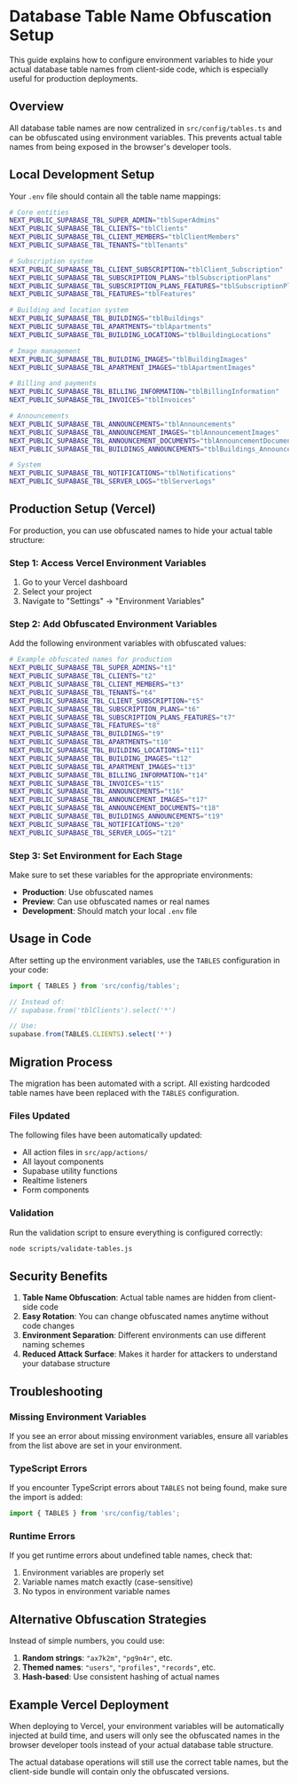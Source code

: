 # Database Table Name Obfuscation Setup

This guide explains how to configure environment variables to hide your actual database table names from client-side code, which is especially useful for production deployments.

## Overview

All database table names are now centralized in `src/config/tables.ts` and can be obfuscated using environment variables. This prevents actual table names from being exposed in the browser's developer tools.

## Local Development Setup

Your `.env` file should contain all the table name mappings:

```bash
# Core entities
NEXT_PUBLIC_SUPABASE_TBL_SUPER_ADMIN="tblSuperAdmins"
NEXT_PUBLIC_SUPABASE_TBL_CLIENTS="tblClients"
NEXT_PUBLIC_SUPABASE_TBL_CLIENT_MEMBERS="tblClientMembers"
NEXT_PUBLIC_SUPABASE_TBL_TENANTS="tblTenants"

# Subscription system
NEXT_PUBLIC_SUPABASE_TBL_CLIENT_SUBSCRIPTION="tblClient_Subscription"
NEXT_PUBLIC_SUPABASE_TBL_SUBSCRIPTION_PLANS="tblSubscriptionPlans"
NEXT_PUBLIC_SUPABASE_TBL_SUBSCRIPTION_PLANS_FEATURES="tblSubscriptionPlans_Features"
NEXT_PUBLIC_SUPABASE_TBL_FEATURES="tblFeatures"

# Building and location system
NEXT_PUBLIC_SUPABASE_TBL_BUILDINGS="tblBuildings"
NEXT_PUBLIC_SUPABASE_TBL_APARTMENTS="tblApartments"
NEXT_PUBLIC_SUPABASE_TBL_BUILDING_LOCATIONS="tblBuildingLocations"

# Image management
NEXT_PUBLIC_SUPABASE_TBL_BUILDING_IMAGES="tblBuildingImages"
NEXT_PUBLIC_SUPABASE_TBL_APARTMENT_IMAGES="tblApartmentImages"

# Billing and payments
NEXT_PUBLIC_SUPABASE_TBL_BILLING_INFORMATION="tblBillingInformation"
NEXT_PUBLIC_SUPABASE_TBL_INVOICES="tblInvoices"

# Announcements
NEXT_PUBLIC_SUPABASE_TBL_ANNOUNCEMENTS="tblAnnouncements"
NEXT_PUBLIC_SUPABASE_TBL_ANNOUNCEMENT_IMAGES="tblAnnouncementImages"
NEXT_PUBLIC_SUPABASE_TBL_ANNOUNCEMENT_DOCUMENTS="tblAnnouncementDocuments"
NEXT_PUBLIC_SUPABASE_TBL_BUILDINGS_ANNOUNCEMENTS="tblBuildings_Announcements"

# System
NEXT_PUBLIC_SUPABASE_TBL_NOTIFICATIONS="tblNotifications"
NEXT_PUBLIC_SUPABASE_TBL_SERVER_LOGS="tblServerLogs"
```

## Production Setup (Vercel)

For production, you can use obfuscated names to hide your actual table structure:

### Step 1: Access Vercel Environment Variables

1. Go to your Vercel dashboard
2. Select your project
3. Navigate to "Settings" → "Environment Variables"

### Step 2: Add Obfuscated Environment Variables

Add the following environment variables with obfuscated values:

```bash
# Example obfuscated names for production
NEXT_PUBLIC_SUPABASE_TBL_SUPER_ADMINS="t1"
NEXT_PUBLIC_SUPABASE_TBL_CLIENTS="t2"
NEXT_PUBLIC_SUPABASE_TBL_CLIENT_MEMBERS="t3"
NEXT_PUBLIC_SUPABASE_TBL_TENANTS="t4"
NEXT_PUBLIC_SUPABASE_TBL_CLIENT_SUBSCRIPTION="t5"
NEXT_PUBLIC_SUPABASE_TBL_SUBSCRIPTION_PLANS="t6"
NEXT_PUBLIC_SUPABASE_TBL_SUBSCRIPTION_PLANS_FEATURES="t7"
NEXT_PUBLIC_SUPABASE_TBL_FEATURES="t8"
NEXT_PUBLIC_SUPABASE_TBL_BUILDINGS="t9"
NEXT_PUBLIC_SUPABASE_TBL_APARTMENTS="t10"
NEXT_PUBLIC_SUPABASE_TBL_BUILDING_LOCATIONS="t11"
NEXT_PUBLIC_SUPABASE_TBL_BUILDING_IMAGES="t12"
NEXT_PUBLIC_SUPABASE_TBL_APARTMENT_IMAGES="t13"
NEXT_PUBLIC_SUPABASE_TBL_BILLING_INFORMATION="t14"
NEXT_PUBLIC_SUPABASE_TBL_INVOICES="t15"
NEXT_PUBLIC_SUPABASE_TBL_ANNOUNCEMENTS="t16"
NEXT_PUBLIC_SUPABASE_TBL_ANNOUNCEMENT_IMAGES="t17"
NEXT_PUBLIC_SUPABASE_TBL_ANNOUNCEMENT_DOCUMENTS="t18"
NEXT_PUBLIC_SUPABASE_TBL_BUILDINGS_ANNOUNCEMENTS="t19"
NEXT_PUBLIC_SUPABASE_TBL_NOTIFICATIONS="t20"
NEXT_PUBLIC_SUPABASE_TBL_SERVER_LOGS="t21"
```

### Step 3: Set Environment for Each Stage

Make sure to set these variables for the appropriate environments:
- **Production**: Use obfuscated names
- **Preview**: Can use obfuscated names or real names
- **Development**: Should match your local `.env` file

## Usage in Code

After setting up the environment variables, use the `TABLES` configuration in your code:

```typescript
import { TABLES } from 'src/config/tables';

// Instead of:
// supabase.from('tblClients').select('*')

// Use:
supabase.from(TABLES.CLIENTS).select('*')
```

## Migration Process

The migration has been automated with a script. All existing hardcoded table names have been replaced with the `TABLES` configuration.

### Files Updated

The following files have been automatically updated:
- All action files in `src/app/actions/`
- All layout components
- Supabase utility functions
- Realtime listeners
- Form components

### Validation

Run the validation script to ensure everything is configured correctly:

```bash
node scripts/validate-tables.js
```

## Security Benefits

1. **Table Name Obfuscation**: Actual table names are hidden from client-side code
2. **Easy Rotation**: You can change obfuscated names anytime without code changes
3. **Environment Separation**: Different environments can use different naming schemes
4. **Reduced Attack Surface**: Makes it harder for attackers to understand your database structure

## Troubleshooting

### Missing Environment Variables

If you see an error about missing environment variables, ensure all variables from the list above are set in your environment.

### TypeScript Errors

If you encounter TypeScript errors about `TABLES` not being found, make sure the import is added:

```typescript
import { TABLES } from 'src/config/tables';
```

### Runtime Errors

If you get runtime errors about undefined table names, check that:
1. Environment variables are properly set
2. Variable names match exactly (case-sensitive)
3. No typos in environment variable names

## Alternative Obfuscation Strategies

Instead of simple numbers, you could use:

1. **Random strings**: `"ax7k2m"`, `"pg9n4r"`, etc.
2. **Themed names**: `"users"`, `"profiles"`, `"records"`, etc.
3. **Hash-based**: Use consistent hashing of actual names

## Example Vercel Deployment

When deploying to Vercel, your environment variables will be automatically injected at build time, and users will only see the obfuscated names in the browser developer tools instead of your actual database table structure.

The actual database operations will still use the correct table names, but the client-side bundle will contain only the obfuscated versions.